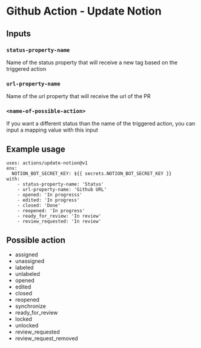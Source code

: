 # Github Action - Update Notion

## Inputs

### `status-property-name`

Name of the status property that will receive a new tag based on the triggered
action

### `url-property-name`

Name of the url property that will receive the url of the PR

### `<name-of-possible-action>`

If you want a different status than the name of the triggered action, you can
input a mapping value with this input

## Example usage

```
uses: actions/update-notion@v1
env:
  NOTION_BOT_SECRET_KEY: ${{ secrets.NOTION_BOT_SECRET_KEY }}
with:
    - status-property-name: 'Status'
    - url-property-name: 'Github URL'
    - opened: 'In progresss'
    - edited: 'In progress'
    - closed: 'Done'
    - reopened: 'In progress'
    - ready_for_review: 'In review'
    - review_requested: 'In review'
```

## Possible action

- assigned
- unassigned
- labeled
- unlabeled
- opened
- edited
- closed
- reopened
- synchronize
- ready_for_review
- locked
- unlocked
- review_requested
- review_request_removed

